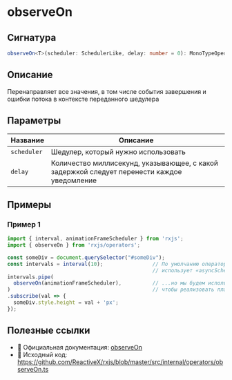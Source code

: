 # observeOn

## Сигнатура

```typescript
observeOn<T>(scheduler: SchedulerLike, delay: number = 0): MonoTypeOperatorFunction<T>
```

## Описание

Перенаправляет все значения, в том числе события завершения и ошибки потока в контексте переданного шедулера

## Параметры

| Название | Описание |
|-|-|
| `scheduler` | Шедулер, который нужно использовать |
| `delay` | Количество миллисекунд, указывающее, с какой задержкой следует перенести каждое уведомление |


## Примеры

### Пример 1

```typescript
import { interval, animationFrameScheduler } from 'rxjs';
import { observeOn } from 'rxjs/operators';

const someDiv = document.querySelector("#someDiv");
const intervals = interval(10);                // По умолчанию оператор «interval»
                                               // использует «asyncScheduler» шедулер...
intervals.pipe(
  observeOn(animationFrameScheduler),          // ...но мы будем использовать «animationFrameScheduler»,
)                                              // чтобы реализовать плавную анимацию
.subscribe(val => {
  someDiv.style.height = val + 'px';
});
```

## Полезные ссылки

- 📰 Официальная документация: [observeOn](https://rxjs.dev/api/operators/observeOn)
- 📁 Исходный код: https://github.com/ReactiveX/rxjs/blob/master/src/internal/operators/observeOn.ts

